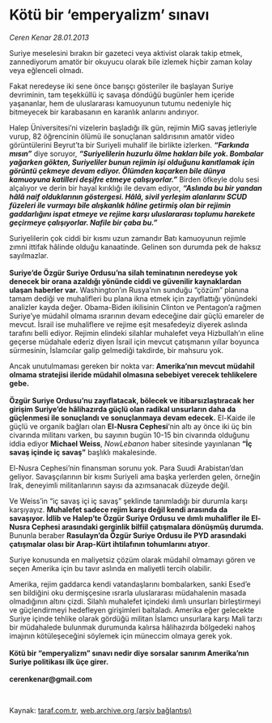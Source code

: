 # Kötü bir ‘emperyalizm’ sınavı

*Ceren Kenar 28.01.2013*

<div class="yazi"><p>Suriye meselesini bırakın bir gazeteci veya aktivist olarak takip etmek, zannediyorum amatör bir okuyucu olarak bile izlemek hiçbir zaman kolay veya eğlenceli olmadı. </p>
<p>Fakat neredeyse iki sene önce barışçı gösteriler ile başlayan Suriye devriminin, tam teşekküllü iç savaşa döndüğü bugünler hem içeride yaşananlar, hem de uluslararası kamuoyunun tutumu nedeniyle hiç bitmeyecek bir karabasanın en karanlık anlarını andırıyor. </p>
<p>Halep Üniversitesi’ni vizelerin başladığı ilk gün, rejimin MiG savaş jetleriyle vurup, 82 öğrencinin ölümü ile sonuçlanan saldırısının amatör video görüntülerini Beyrut’ta bir Suriyeli muhalif ile birlikte izlerken. <b><i>“Farkında mısın”</i></b> diye soruyor, <b><i>“Suriyelilerin huzurlu ölme hakları bile yok. Bombalar yağarken gökten, Suriyeliler bunun rejimin işi olduğunu kanıtlamak için görüntü çekmeye devam ediyor. Ölümden kaçarken bile dünya kamuoyuna katilleri deşifre etmeye çalışıyorlar.”</i></b> Birden öfkeyle dolu sesi alçalıyor ve derin bir hayal kırıklığı ile devam ediyor, <b><i>“Aslında bu bir yandan hâlâ naif olduklarının göstergesi. Hâlâ, sivil yerleşim alanlarını SCUD füzeleri ile vurmayı bile alışkanlık hâline getirmiş olan bir rejimin gaddarlığını ispat etmeye ve rejime karşı uluslararası toplumu harekete geçirmeye çalışıyorlar. Nafile bir çaba bu.”</i></b></p>
<p>Suriyelilerin çok ciddi bir kısmı uzun zamandır Batı kamuoyunun rejimle zımni ittifak hâlinde olduğu kanaatinde. Gelinen son durumda pek de haksız sayılmazlar.<br/><br/><b>Suriye’de Özgür Suriye Ordusu’na silah teminatının neredeyse yok denecek bir orana azaldığı yönünde ciddi ve güvenilir kaynaklardan ulaşan haberler var.</b> Washington’ın Rusya’nın sunduğu “çözüm” planına tamam dediği ve muhalifleri bu plana ikna etmek için zayıflattığı yönündeki analizler kayda değer. Obama-Biden ikilisinin Clinton ve Pentagon’a rağmen Suriye’ye müdahil olmama ısrarının devam edeceğine dair güçlü emareler de mevcut. İsrail ise muhaliflere ve rejime eşit mesafedeyiz diyerek aslında tarafını belli ediyor. Rejimin elindeki silahlar muhalefet veya Hizbullah’ın eline geçerse müdahale ederiz diyen İsrail için mevcut çatışmanın yıllar boyunca sürmesinin, İslamcılar galip gelmediği takdirde, bir mahsuru yok.</p>
<p>Ancak unutulmaması gereken bir nokta var: <b>Amerika’nın mevcut müdahil olmama stratejisi ileride müdahil olmasına sebebiyet verecek tehlikelere gebe.<br/><br/></b><b>Özgür Suriye Ordusu’nu zayıflatacak, bölecek ve itibarsızlaştıracak her girişim Suriye’de hâlihazırda güçlü olan radikal unsurların daha da güçlenmesi ile sonuçlandı ve sonuçlanmaya devam edecek.</b> El-Kaide ile güçlü ve organik bağları olan <b>El-Nusra Cephesi</b>’nin altı ay önce iki üç bin civarında militanı varken, bu sayının bugün 10-15 bin civarında olduğunu iddia ediyor <b>Michael Weiss</b>, <i>NowLebanon</i> haber sitesinde yayınlanan <b>“İç savaş içinde iç savaş”</b> başlıklı makalesinde.</p>
<p>El-Nusra Cephesi’nin finansman sorunu yok. Para Suudi Arabistan’dan geliyor. Savaşçılarının bir kısmı Suriyeli ama başka yerlerden gelen, örneğin Irak, deneyimli militanlarının sayısı da azımsanacak düzeyde değil.</p>
<p>Ve Weiss’in “iç savaş içi iç savaş” şeklinde tanımladığı bir durumla karşı karşıyayız. <b>Muhalefet sadece rejim karşı değil kendi arasında da savaşıyor. İdlib ve Halep’te Özgür Suriye Ordusu ve ılımlı muhalifler ile El-Nusra Cephesi arasındaki gerginlik bilfiil çatışmalara dönüşmüş durumda.</b> Bununla beraber <b>Rasulayn’da Özgür Suriye Ordusu ile PYD arasındaki çatışmalar olası bir Arap-Kürt ihtilafının tohumlarını atıyor</b>. </p>
<p>Suriye konusunda en maliyetsiz çözüm olarak müdahil olmamayı gören ve seçen Amerika için bu tavır aslında en maliyetli tercih olabilir. </p>
<p>Amerika, rejim gaddarca kendi vatandaşlarını bombalarken, sanki Esed’e sen bildiğini oku dermişçesine ısrarla uluslararası müdahalenin masada olmadığının altını çizdi. Silahlı muhalefet içindeki ılımlı unsurları birleştirmeyi ve güçlendirmeyi hedefleyen girişimleri baltaladı. Amerika eğer gelecekte Suriye içinde tehlike olarak gördüğü militan İslamcı unsurlara karşı Mali tarzı bir müdahalede bulunmak durumunda kalırsa hâlihazırda bölgedeki nahoş imajının kötüleşeceğini söylemek için müneccim olmaya gerek yok.<br/><br/><b>Kötü bir “emperyalizm” sınavı nedir diye sorsalar sanırım Amerika’nın Suriye politikası ilk üçe girer.<br/><br/></b><b>cerenkenar@gmail.com</b></p>
<p> </p>
</div>

Kaynak: [taraf.com.tr](http://www.taraf.com.tr/ceren-kenar/makale-kotu-bir-emperyalizm-sinavi.htm), [web.archive.org (arşiv bağlantısı)](http://web.archive.org/web/20131107111145/http://www.taraf.com.tr/ceren-kenar/makale-kotu-bir-emperyalizm-sinavi.htm)
